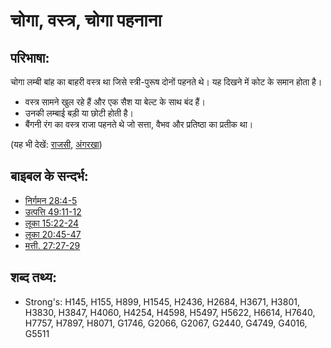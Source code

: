 # चोगा, वस्त्र, चोगा पहनाना #

## परिभाषा: ##

चोगा लम्बी बांह का बाहरी वस्त्र था जिसे स्त्री-पुरूष दोनों पहनते थे। यह दिखने में कोट के समान होता है।

* वस्त्र सामने खुल रहे हैं और एक सैश या बेल्ट के साथ बंद हैं।
* उनकी लम्बाई बड़ी या छोटी होती है।
* बैंगनी रंग का वस्त्र राजा पहनते थे जो सत्ता, वैभव और प्रतिष्ठा का प्रतीक था।

(यह भी देखें: [राजसी](../other/royal.md), [अंगरखा](../other/tunic.md))

## बाइबल के सन्दर्भ: ##

* [निर्गमन 28:4-5](rc://hi/tn/help/exo/28/04)
* [उत्पत्ति 49:11-12](rc://hi/tn/help/gen/49/11)
* [लूका 15:22-24](rc://hi/tn/help/luk/15/22)
* [लूका 20:45-47](rc://hi/tn/help/luk/20/45)
* [मत्ती. 27:27-29](rc://hi/tn/help/mat/27/27)

## शब्द तथ्य: ##

* Strong's: H145, H155, H899, H1545, H2436, H2684, H3671, H3801, H3830, H3847, H4060, H4254, H4598, H5497, H5622, H6614, H7640, H7757, H7897, H8071, G1746, G2066, G2067, G2440, G4749, G4016, G5511
